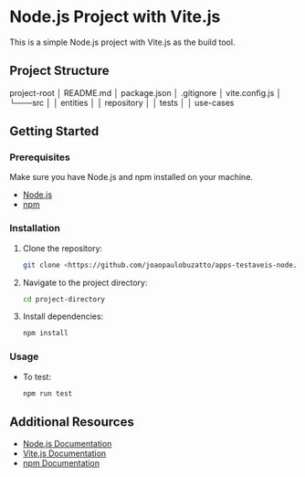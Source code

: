 # Node.js Project with Vite.js

This is a simple Node.js project with Vite.js as the build tool.

## Project Structure

project-root
│ README.md
│ package.json
│ .gitignore
│ vite.config.js
│
└───src
│ │ entities
│ │ repository
│ │ tests
│ │ use-cases


## Getting Started

### Prerequisites

Make sure you have Node.js and npm installed on your machine.

- [Node.js](https://nodejs.org/)
- [npm](https://www.npmjs.com/)

### Installation

1. Clone the repository:

    ```bash
    git clone <https://github.com/joaopaulobuzatto/apps-testaveis-node.git>
    ```

2. Navigate to the project directory:

    ```bash
    cd project-directory
    ```

3. Install dependencies:

    ```bash
    npm install
    ```

### Usage

- To test:

    ```bash
    npm run test
    ```

## Additional Resources

- [Node.js Documentation](https://nodejs.org/en/docs/)
- [Vite.js Documentation](https://vitejs.dev/)
- [npm Documentation](https://docs.npmjs.com/)
